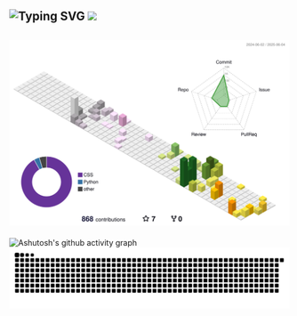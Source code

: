 ![Typing SVG](https://readme-typing-svg.demolab.com?font=Fira+Code&weight=500&size=30&pause=1000&background=FFFFFF00&width=435&lines=Welcome!+My+friend!;Wominjeka!Ngurrng!%E2%80%8B)
![](https://komarev.com/ghpvc/?username=Tianze-Unimelb&style=flat-square)
---
![](./profile-3d-contrib/profile-south-season-animate.svg)
---
![Ashutosh's github activity graph](https://github-readme-activity-graph.vercel.app/graph?username=Tianze-Unimelb)
<picture>
  <source media="(prefers-color-scheme: dark)" srcset="https://raw.githubusercontent.com/Tianze-Unimelb/Tianze-Unimelb/output/github-contribution-grid-snake-dark.svg">
  <source media="(prefers-color-scheme: light)" srcset="https://raw.githubusercontent.com/Tianze-Unimelb/Tianze-Unimelb/output/github-contribution-grid-snake.svg">
  <img alt="github contribution grid snake animation" src="https://raw.githubusercontent.com/Tianze-Unimelb/Tianze-Unimelb/output/github-contribution-grid-snake.svg">
</picture>
